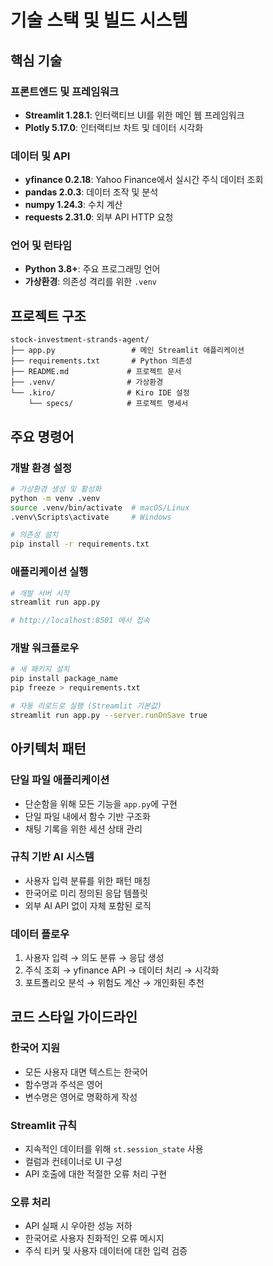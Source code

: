 # 기술 스택 및 빌드 시스템

## 핵심 기술

### 프론트엔드 및 프레임워크
- **Streamlit 1.28.1**: 인터랙티브 UI를 위한 메인 웹 프레임워크
- **Plotly 5.17.0**: 인터랙티브 차트 및 데이터 시각화

### 데이터 및 API
- **yfinance 0.2.18**: Yahoo Finance에서 실시간 주식 데이터 조회
- **pandas 2.0.3**: 데이터 조작 및 분석
- **numpy 1.24.3**: 수치 계산
- **requests 2.31.0**: 외부 API HTTP 요청

### 언어 및 런타임
- **Python 3.8+**: 주요 프로그래밍 언어
- **가상환경**: 의존성 격리를 위한 `.venv`

## 프로젝트 구조

```
stock-investment-strands-agent/
├── app.py                 # 메인 Streamlit 애플리케이션
├── requirements.txt       # Python 의존성
├── README.md             # 프로젝트 문서
├── .venv/                # 가상환경
└── .kiro/                # Kiro IDE 설정
    └── specs/            # 프로젝트 명세서
```

## 주요 명령어

### 개발 환경 설정
```bash
# 가상환경 생성 및 활성화
python -m venv .venv
source .venv/bin/activate  # macOS/Linux
.venv\Scripts\activate     # Windows

# 의존성 설치
pip install -r requirements.txt
```

### 애플리케이션 실행
```bash
# 개발 서버 시작
streamlit run app.py

# http://localhost:8501 에서 접속
```

### 개발 워크플로우
```bash
# 새 패키지 설치
pip install package_name
pip freeze > requirements.txt

# 자동 리로드로 실행 (Streamlit 기본값)
streamlit run app.py --server.runOnSave true
```

## 아키텍처 패턴

### 단일 파일 애플리케이션
- 단순함을 위해 모든 기능을 `app.py`에 구현
- 단일 파일 내에서 함수 기반 구조화
- 채팅 기록을 위한 세션 상태 관리

### 규칙 기반 AI 시스템
- 사용자 입력 분류를 위한 패턴 매칭
- 한국어로 미리 정의된 응답 템플릿
- 외부 AI API 없이 자체 포함된 로직

### 데이터 플로우
1. 사용자 입력 → 의도 분류 → 응답 생성
2. 주식 조회 → yfinance API → 데이터 처리 → 시각화
3. 포트폴리오 분석 → 위험도 계산 → 개인화된 추천

## 코드 스타일 가이드라인

### 한국어 지원
- 모든 사용자 대면 텍스트는 한국어
- 함수명과 주석은 영어
- 변수명은 영어로 명확하게 작성

### Streamlit 규칙
- 지속적인 데이터를 위해 `st.session_state` 사용
- 컬럼과 컨테이너로 UI 구성
- API 호출에 대한 적절한 오류 처리 구현

### 오류 처리
- API 실패 시 우아한 성능 저하
- 한국어로 사용자 친화적인 오류 메시지
- 주식 티커 및 사용자 데이터에 대한 입력 검증